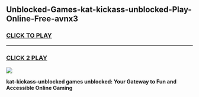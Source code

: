 
## Unblocked-Games-kat-kickass-unblocked-Play-Online-Free-avnx3
<h3>
<a href="https://premium76.site?title=kat-kickass-unblocked&ref=26A">CLICK TO PLAY</a></h3>
<hr>

<h3>
<a href="https://premium76.site?title=kat-kickass-unblocked&ref=26A">CLICK 2 PLAY</a>
  
</h3>

<a href="https://premium76.site?title=kat-kickass-unblocked&ref=26A"><img src="https://clearcache.store/games.png"></a>


**kat-kickass-unblocked games unblocked: Your Gateway to Fun and Accessible Online Gaming**
